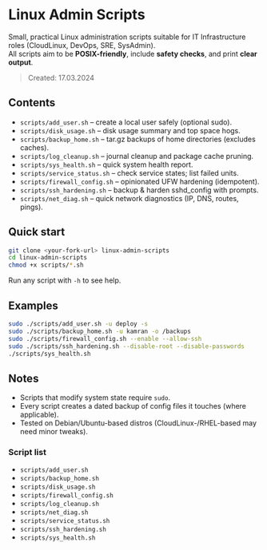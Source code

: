 # Linux Admin Scripts

Small, practical Linux administration scripts suitable for IT Infrastructure roles (CloudLinux, DevOps, SRE, SysAdmin).  
All scripts aim to be **POSIX-friendly**, include **safety checks**, and print **clear output**.

> Created: 17.03.2024

## Contents

- `scripts/add_user.sh` – create a local user safely (optional sudo).
- `scripts/disk_usage.sh` – disk usage summary and top space hogs.
- `scripts/backup_home.sh` – tar.gz backups of home directories (excludes caches).
- `scripts/log_cleanup.sh` – journal cleanup and package cache pruning.
- `scripts/sys_health.sh` – quick system health report.
- `scripts/service_status.sh` – check service states; list failed units.
- `scripts/firewall_config.sh` – opinionated UFW hardening (idempotent).
- `scripts/ssh_hardening.sh` – backup & harden sshd_config with prompts.
- `scripts/net_diag.sh` – quick network diagnostics (IP, DNS, routes, pings).

## Quick start

```bash
git clone <your-fork-url> linux-admin-scripts
cd linux-admin-scripts
chmod +x scripts/*.sh
```

Run any script with `-h` to see help.

## Examples

```bash
sudo ./scripts/add_user.sh -u deploy -s
sudo ./scripts/backup_home.sh -u kamran -o /backups
sudo ./scripts/firewall_config.sh --enable --allow-ssh
sudo ./scripts/ssh_hardening.sh --disable-root --disable-passwords
./scripts/sys_health.sh
```

## Notes

- Scripts that modify system state require `sudo`.
- Every script creates a dated backup of config files it touches (where applicable).
- Tested on Debian/Ubuntu-based distros (CloudLinux-/RHEL-based may need minor tweaks).

### Script list

- `scripts/add_user.sh`
- `scripts/backup_home.sh`
- `scripts/disk_usage.sh`
- `scripts/firewall_config.sh`
- `scripts/log_cleanup.sh`
- `scripts/net_diag.sh`
- `scripts/service_status.sh`
- `scripts/ssh_hardening.sh`
- `scripts/sys_health.sh`
